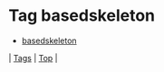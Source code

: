 <!--
title: Tag basedskeleton
date: 2020-06-28T15:26:59.639Z
tags:
-->
# Tag basedskeleton

 * [basedskeleton](88592351666.md)

| [Tags](tags.md) | [Top](index.md) |
